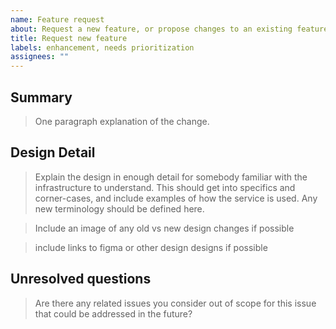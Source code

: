 ```yaml
---
name: Feature request
about: Request a new feature, or propose changes to an existing feature
title: Request new feature
labels: enhancement, needs prioritization
assignees: ""
---
```


## Summary

> One paragraph explanation of the change.

## Design Detail

> Explain the design in enough detail for somebody familiar with the infrastructure to understand. This should get into specifics and corner-cases, and include examples of how the service is used. Any new terminology should be defined here.

> Include an image of any old vs new design changes if possible

> include links to figma or other design designs if possible

## Unresolved questions

> Are there any related issues you consider out of scope for this issue that could be addressed in the future?
